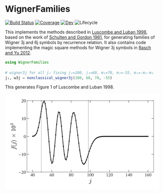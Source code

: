 # WignerFamilies

[![Build Status](https://github.com/xzackli/WignerFamilies.jl/workflows/CI/badge.svg)](https://github.com/xzackli/WignerFamilies.jl/actions)
[![Coverage](https://codecov.io/gh/xzackli/WignerFamilies.jl/branch/master/graph/badge.svg)](https://codecov.io/gh/xzackli/WignerFamilies.jl)
[![Dev](https://img.shields.io/badge/docs-dev-blue.svg)](https://xzackli.github.io/WignerFamilies.jl/dev)
![Lifecycle](https://img.shields.io/badge/lifecycle-experimental-orange.svg)
<!-- [![Stable](https://img.shields.io/badge/docs-stable-blue.svg)](https://xzackli.github.io/WignerFamilies.jl/stable) -->

This implements the methods described in [Luscombe and Luban 1998](https://journals.aps.org/pre/abstract/10.1103/PhysRevE.57.7274), based on the work of [Schulten and Gordon 1961](https://aip.scitation.org/doi/10.1063/1.522426), for generating families of Wigner 3j and 6j symbols by recurrence relation. It also contains code implementing the magic square methods for Wigner 3j symbols in [Rasch and Yu 2012](https://epubs.siam.org/doi/abs/10.1137/S1064827503422932).

```julia
using WignerFamilies

# wigner3j for all j₁ fixing j₂=100, j₃=60, m₂=70, m₃=-55, m₁=-m₂-m₃
j₁, w3j = nonclassical_wigner3j(100, 60, 70, -55)
```

This generates Figure 1 of Luscombe and Luban 1998.

![example plot](examples/luscombe_and_luban_1998.png)
